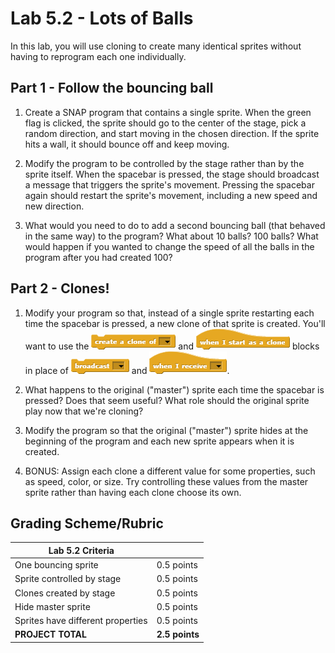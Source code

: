 # Lab 5.2 - Lots of Balls
In this lab, you will use cloning to create many identical sprites without having to reprogram each one individually.

## Part 1 - Follow the bouncing ball
1. Create a SNAP program that contains a single sprite.  When the green flag is clicked, the sprite should go to the center of the stage, pick a random direction, and start moving in the chosen direction.  If the sprite hits a wall, it should bounce off and keep moving.

2. Modify the program to be controlled by the stage rather than by the sprite itself.  When the spacebar is pressed, the stage should broadcast a message that triggers the sprite's movement.  Pressing the spacebar again should restart the sprite's movement, including a new speed and new direction.

3. What would you need to do to add a second bouncing ball (that behaved in the same way) to the program?  What about 10 balls?  100 balls?  What would happen if you wanted to change the speed of all the balls in the program after you had created 100?

## Part 2 - Clones!
1. Modify your program so that, instead of a single sprite restarting each time the spacebar is pressed, a new clone of that sprite is created.  You'll want to use the ![](createACloneOf.png) and ![](whenIStartAsAClone.png) blocks in place of ![](broadcast.png) and ![](whenIReceive.png).

2. What happens to the original ("master") sprite each time the spacebar is pressed?  Does that seem useful?  What role should the original sprite play now that we're cloning?

3. Modify the program so that the original ("master") sprite hides at the beginning of the program and each new sprite appears when it is created.

4. BONUS: Assign each clone a different value for some properties, such as speed, color, or size.  Try controlling these values from the master sprite rather than having each clone choose its own.

## Grading Scheme/Rubric

| **Lab 5.2 Criteria**                               |                |
| -------------------------------------------------- | -------------- |
| One bouncing sprite                                | 0.5 points     |
| Sprite controlled by stage                         | 0.5 points     |
| Clones created by stage                            | 0.5 points     |
| Hide master sprite                                 | 0.5 points     |
| Sprites have different properties                  | 0.5 points     |
| **PROJECT TOTAL**                                  | **2.5 points** |
